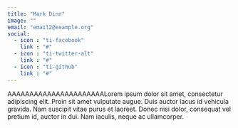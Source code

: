```yaml
---
title: "Mark Dinn"
image: ""
email: "email2@example.org"
social:
  - icon : "ti-facebook" 
    link : "#"
  - icon : "ti-twitter-alt" 
    link : "#"
  - icon : "ti-github" 
    link : "#"
---
```


AAAAAAAAAAAAAAAAAAAAAALorem ipsum dolor sit amet, consectetur adipiscing elit. Proin sit amet vulputate augue. Duis auctor lacus id vehicula gravida. Nam suscipit vitae purus et laoreet.
Donec nisi dolor, consequat vel pretium id, auctor in dui. Nam iaculis, neque ac ullamcorper.